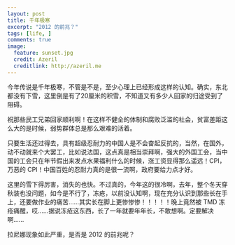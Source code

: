 ```yaml
---
layout: post
title: 千年极寒
excerpt: "2012 的前兆？"
tags: [life, ]
comments: true
image:
  feature: sunset.jpg
  credit: Azeril
  creditlink: http://azeril.me
---
```




今年传说是千年极寒，不管是不是，至少心理上已经形成这样的认知。确实，东北都没有下雪，这里倒是有了20厘米的积雪，不知道又有多少人回家的归途受到了阻碍。

祝那些民工兄弟回家顺利啊！在这样不健全的体制和腐败泛滥的社会，贫富差距这么大的是时候，弱势群体总是那么艰难的活着。

只要生活还过得去，具有超级忍耐力的中国人是不会奋起反抗的，当然，在国外，动不动就来个大罢工，比如说法国，这点真是相当崇拜啊，强大的外国工会，当中国的工会只在年节假出来发点水果福利什么的时候，涨工资显得那么遥远！CPI，万恶的 CPI！中国百姓的忍耐力真的是很一流啊，政府要给力点才好。

这里的雪下得厉害，消失的也快。不过真的，今年这的很冷啊，去年，整个冬天穿秋装也没问题，如今是不行了，冻疮，以前没认知啊，现在充分认识到那些长在手上，还要做作业的痛苦……其实长在脚上更惨惨惨！！！！！晚上竟然被 TMD 冻疮痛醒，哎……据说冻疮这东西，长了一年就要年年长，不敢想啊。定要解决啊……

拉尼娜现象如此严重，是否是 2012 的前兆呢？